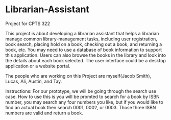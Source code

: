 # Librarian-Assistant
Project for CPTS 322

This project is about developing a librarian assistant that helps a librarian manage common
library-management tasks, including user registration, book search, placing hold on a
book, checking out a book, and returning a book, etc. You may need to use a database
of book information to support this application. Users can also browse the books in the
library and look into the details about each book selected. The user interface could be a
desktop application or a website portal.

The people who are working on this Project are myself(Jacob Smith), Lucas, Ali, Austin, and Tay.

Instructions: 
For our prototype, we will be going through the search use case. How to use this is you will be promted to search for a book by ISBN number, you may search any four numbers you like, but if you would like to find an actual book then search 0001, 0002, or 0003. Those three ISBN numbers are valid and return a book.  
